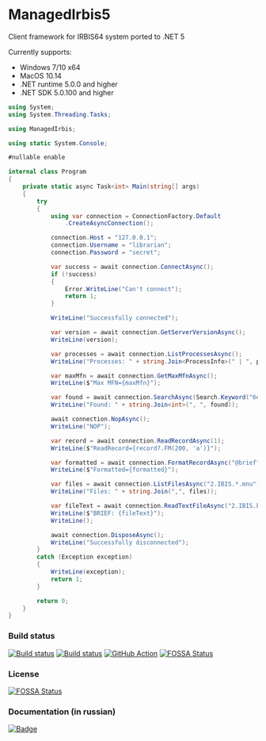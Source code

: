 # ManagedIrbis5

Client framework for IRBIS64 system ported to .NET 5

Currently supports:

* Windows 7/10 x64
* MacOS 10.14
* .NET runtime 5.0.0 and higher
* .NET SDK 5.0.100 and higher

```c#
using System;
using System.Threading.Tasks;

using ManagedIrbis;

using static System.Console;

#nullable enable

internal class Program
{
    private static async Task<int> Main(string[] args)
    {
        try
        {
            using var connection = ConnectionFactory.Default
                .CreateAsyncConnection();

            connection.Host = "127.0.0.1";
            connection.Username = "librarian";
            connection.Password = "secret";

            var success = await connection.ConnectAsync();
            if (!success)
            {
                Error.WriteLine("Can't connect");
                return 1;
            }

            WriteLine("Successfully connected");

            var version = await connection.GetServerVersionAsync();
            WriteLine(version);

            var processes = await connection.ListProcessesAsync();
            WriteLine("Processes: " + string.Join<ProcessInfo>(" | ", processes));

            var maxMfn = await connection.GetMaxMfnAsync();
            WriteLine($"Max MFN={maxMfn}");

            var found = await connection.SearchAsync(Search.Keyword("бетон$"));
            WriteLine("Found: " + string.Join<int>(", ", found));

            await connection.NopAsync();
            WriteLine("NOP");

            var record = await connection.ReadRecordAsync(1);
            WriteLine($"ReadRecord={record?.FM(200, 'a')}");

            var formatted = await connection.FormatRecordAsync("@brief", 1);
            WriteLine($"Formatted={formatted}");

            var files = await connection.ListFilesAsync("2.IBIS.*.mnu");
            WriteLine("Files: " + string.Join(",", files));

            var fileText = await connection.ReadTextFileAsync("2.IBIS.brief.pft");
            WriteLine($"BRIEF: {fileText}");
            WriteLine();

            await connection.DisposeAsync();
            WriteLine("Successfully disconnected");
        }
        catch (Exception exception)
        {
            WriteLine(exception);
            return 1;
        }

        return 0;
    }
}
```

### Build status

[![Build status](https://img.shields.io/appveyor/ci/AlexeyMironov/managedirbis5.svg)](https://ci.appveyor.com/project/AlexeyMironov/managedirbis5/)
[![Build status](https://api.travis-ci.org/amironov73/ManagedIrbis5.svg)](https://travis-ci.org/amironov73/ManagedIrbis5/)
[![GitHub Action](https://github.com/amironov73/ManagedIrbis5/workflows/CI/badge.svg)](https://github.com/amironov73/ManagedIrbis5/actions)
[![FOSSA Status](https://app.fossa.com/api/projects/git%2Bgithub.com%2Famironov73%2FManagedIrbis5.svg?type=shield)](https://app.fossa.com/projects/git%2Bgithub.com%2Famironov73%2FManagedIrbis5?ref=badge_shield)

### License

[![FOSSA Status](https://app.fossa.com/api/projects/git%2Bgithub.com%2Famironov73%2FManagedIrbis5.svg?type=large)](https://app.fossa.com/projects/git%2Bgithub.com%2Famironov73%2FManagedIrbis5?ref=badge_large)

### Documentation (in russian)

[![Badge](https://readthedocs.org/projects/managedirbis5/badge/)](https://managedirbis5.readthedocs.io/) 

